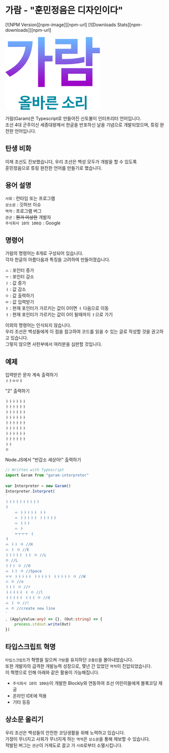﻿가람 - "훈민정음은 디자인이다"
=============
[![NPM Version][npm-image]][npm-url]
[![Downloads Stats][npm-downloads]][npm-url]

<img src="https://github.com/Oasis1819/Garam/blob/master/snapshot/GaramLogo.png?raw=true" width="300">
   
가람(Garam)은 Typescript로 만들어진 신토불이 인터프리터 언어입니다.   
조선 4대 군주이신 세종대왕께서 한글을 반포하신 날을 기념으로 개발되었으며, 튜링 완전한 언어입니다.   

탄생 비화
-------------
이제 조선도 진보했습니다, 우리 조선은 백성 모두가 개발을 할 수 있도록   
훈민정음으로 튜링 완전한 언어를 만들기로 했습니다.   

용어 설명
-------------
```사회``` : 런타임 또는 프로그램   
```상소문``` : 깃허브 이슈  
```역적``` : 프로그램 버그   
```관군``` : ~~뭔가 이상한~~ 개발자   
```주식회사 10의 100승``` : Google   

명령어
-------------
가람의 명령어는 8개로 구성되어 있습니다.   
각자 한글의 아름다움과 특징을 고려하여 만들어졌습니다.   
   
```ㅗ``` : 포인터 증가   
```ㅜ``` : 포인터 감소   
```ㅏ``` : 값 증가   
```ㅓ``` : 값 감소   
```ㅇ``` : 값 출력하기   
```ㅁ``` : 값 입력받기   
```ㅑ``` : 현재 포인터가 가르키는 값이 0이면 ```ㅕ``` 다음으로 이동   
```ㅕ``` : 현재 포인터가 가르키는 값이 0이 될때까지 ```ㅑ```으로 가기   

이외의 명령어는 인식되지 않습니다.   
우리 조선은 백성들에게 이 점을 참고하여 코드를 읽을 수 있는 글로 작성할 것을 권고하고 있습니다.   
그렇지 않으면 사헌부에서 여러분을 심판할 것입니다.   

예제
-------------
입력받은 문자 계속 출력하기   
```ㅏㅑㅁㅇㅕ```
   
"2" 출력하기   
```
ㅏㅏㅏㅏㅏㅏ
ㅏㅏㅏㅏㅏㅏ
ㅏㅏㅏㅏㅏㅏ
ㅏㅏㅏㅏㅏㅏ
ㅏㅏㅏㅏㅏㅏ
ㅏㅏㅏㅏㅏㅏ
ㅏㅏㅏㅏㅏㅏ
ㅏㅏㅏㅏㅏㅏ
ㅏㅏ
ㅇ
```
   
Node.JS에서 "반갑소 세상아!" 출력하기   
```typescript
// Written with Typescript
import Garam from "garam-interpreter"

var Interpreter = new Garam()
Interpreter.Interpret(
`
ㅏㅏㅏㅏㅏㅏㅏㅏㅏㅏ
ㅑ
    ㅗ ㅏㅏㅏㅏㅏ ㅏㅏ
    ㅗ ㅏㅏㅏㅏㅏ ㅏㅏㅏㅏㅏ
    ㅗ ㅏㅏㅏ
    ㅗ ㅏ
    ㅜㅜㅜㅜ ㅓ
ㅕ
ㅗ ㅏㅏ ㅇ //H
ㅗ ㅏ ㅇ //E
ㅏㅏㅏㅏㅏ ㅏㅏ ㅇ //L
ㅇ //L
ㅏㅏㅏ ㅇ //O
ㅗ ㅏㅏ ㅇ //Space
ㅜㅜ ㅏㅏㅏㅏㅏ ㅏㅏㅏㅏㅏ ㅏㅏㅏㅏㅏ ㅇ //W
ㅗ ㅇ //o
ㅏㅏㅏ ㅇ //r
ㅓㅓㅓㅓㅓ ㅓ ㅇ //l
ㅓㅓㅓㅓㅓ ㅓㅓㅓ ㅇ //d
ㅗ ㅏ ㅇ //!
ㅗ ㅇ //create new line
`
, (ApplyValue:any) => {}, (Out:string) => {
    process.stdout.write(Out)
})
```

타입스크립트 혁명
-------------
```타입스크립트```가 혁명을 일으켜 ```가람```을 유지하던 ```코틀린```을 몰아내었습니다.   
또한 개발자의 급격한 개발능력 성장으로, 몇년 간 있었던 ```역적```이 진압되었습니다.   
이 혁명으로 인해 아래와 같은 활용이 가능해집니다.   
 * ```주식회사 10의 100승```이 개발한 Blockly와 연동하여 조선 어린이들에게 블록코딩 제공
 * 온라인 IDE에 적용
 * 기타 등등


상소문 올리기
-------------
우리 조선은 백성들의 안전한 코딩생활을 위해 노력하고 있습니다.   
가정이 무너지고 사회가 무너지게 하는 ```역적```은 ```상소문```을 통해 제보할 수 있습니다.   
적발된 버그는 ```관군```이 거제도로 끌고 가 ```사회```로부터 소멸시킵니다.
